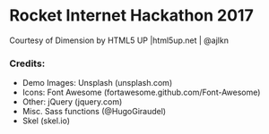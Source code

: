 <html>
<body>
	<h1>Rocket Internet Hackathon 2017</h1>
	<p>Courtesy of Dimension by HTML5 UP |html5up.net | @ajlkn </p>
	<h3>Credits:</h3>
	<ul>
	<li>Demo Images: Unsplash (unsplash.com)</li>
	<li>Icons: Font Awesome (fortawesome.github.com/Font-Awesome)</li>
	<li>Other: jQuery (jquery.com)</li>
	<li>Misc. Sass functions (@HugoGiraudel)</li>
	<li>Skel (skel.io)</li>
	</ul>
</body>
</html>





